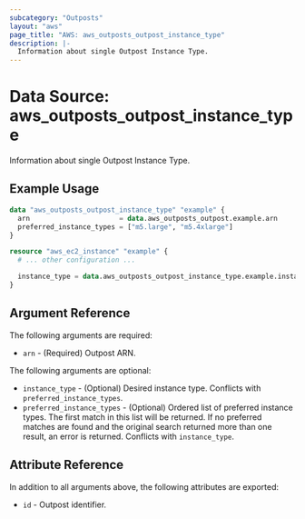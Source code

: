 ```yaml
---
subcategory: "Outposts"
layout: "aws"
page_title: "AWS: aws_outposts_outpost_instance_type"
description: |-
  Information about single Outpost Instance Type.
---
```


# Data Source: aws_outposts_outpost_instance_type

Information about single Outpost Instance Type.

## Example Usage

```terraform
data "aws_outposts_outpost_instance_type" "example" {
  arn                      = data.aws_outposts_outpost.example.arn
  preferred_instance_types = ["m5.large", "m5.4xlarge"]
}

resource "aws_ec2_instance" "example" {
  # ... other configuration ...

  instance_type = data.aws_outposts_outpost_instance_type.example.instance_type
}
```

## Argument Reference

The following arguments are required:

* `arn` - (Required) Outpost ARN.

The following arguments are optional:

* `instance_type` - (Optional) Desired instance type. Conflicts with `preferred_instance_types`.
* `preferred_instance_types` - (Optional) Ordered list of preferred instance types. The first match in this list will be returned. If no preferred matches are found and the original search returned more than one result, an error is returned. Conflicts with `instance_type`.

## Attribute Reference

In addition to all arguments above, the following attributes are exported:

* `id` - Outpost identifier.
